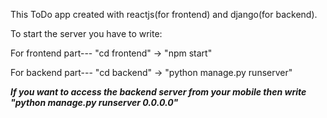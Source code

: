 This ToDo app created with reactjs(for frontend) and django(for backend).

To start the server you have to write: 

For frontend part---
"cd frontend" -> "npm start"

For backend part---
"cd backend" -> "python manage.py runserver"


***If you want to access the backend server from your mobile then write "python manage.py runserver 0.0.0.0"***
